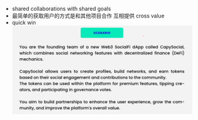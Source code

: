 - shared collaborations with shared goals
- 最简单的获取用户的方式是和其他项目合作 互相提供 cross value
- quick win
![alt text](image.png)